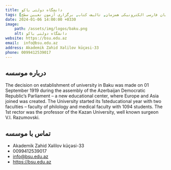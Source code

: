 ```yaml
---
title: دانشگاه دولتی باکو
tags: [آموزش زبان فارسی حضوری, آموزش زبان فارسی الکترونیکی همزمان, تالیف کتاب, برگزاری آزمون تعیین سطح]
date: 2024-01-06 14:00:00 +0330
image: 
    path: /assets/img/logos/baku.png
    alt: دانشگاه دولتی باکو
website: https://bsu.edu.az
email: 	info@bsu.edu.az
address: Akademik Zahid Xəlilov küçəsi-33
phone: 0099412539017
---
```


## درباره موسسه
 The decision on establishment of university in Baku was made on 01 September 1919 during the assembly of the Azerbaijan Democratic Republic’s Parliament – a new educational center, where Europe and Asia joined was created. The University started its 1steducational year with two faculties – faculty of philology and medical faculty with 1094 students. The 1st rector was the professor of the Kazan University, well known surgeon V.I. Razumovski.

## تماس با موسسه
- Akademik Zahid Xəlilov küçəsi-33
- 0099412539017
- info@bsu.edu.az
- https://bsu.edu.az